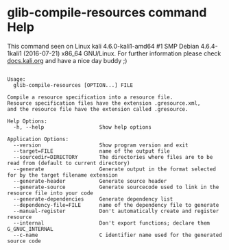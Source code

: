 # glib-compile-resources command Help
 
 This command seen on Linux kali 4.6.0-kali1-amd64 #1 SMP Debian 4.6.4-1kali1 (2016-07-21) x86_64 GNU/Linux. For further information please check [docs.kali.org](docs.kali.org) and have a nice day buddy ;) 

~~~

Usage:
  glib-compile-resources [OPTION...] FILE

Compile a resource specification into a resource file.
Resource specification files have the extension .gresource.xml,
and the resource file have the extension called .gresource.

Help Options:
  -h, --help                  Show help options

Application Options:
  --version                   Show program version and exit
  --target=FILE               name of the output file
  --sourcedir=DIRECTORY       The directories where files are to be read from (default to current directory)
  --generate                  Generate output in the format selected for by the target filename extension
  --generate-header           Generate source header
  --generate-source           Generate sourcecode used to link in the resource file into your code
  --generate-dependencies     Generate dependency list
  --dependency-file=FILE      name of the dependency file to generate
  --manual-register           Don't automatically create and register resource
  --internal                  Don't export functions; declare them G_GNUC_INTERNAL
  --c-name                    C identifier name used for the generated source code


~~~
